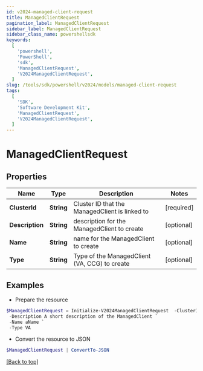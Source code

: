 ```yaml
---
id: v2024-managed-client-request
title: ManagedClientRequest
pagination_label: ManagedClientRequest
sidebar_label: ManagedClientRequest
sidebar_class_name: powershellsdk
keywords:
  [
    'powershell',
    'PowerShell',
    'sdk',
    'ManagedClientRequest',
    'V2024ManagedClientRequest',
  ]
slug: /tools/sdk/powershell/v2024/models/managed-client-request
tags:
  [
    'SDK',
    'Software Development Kit',
    'ManagedClientRequest',
    'V2024ManagedClientRequest',
  ]
---
```


# ManagedClientRequest

## Properties

| Name | Type | Description | Notes |
| --- | --- | --- | --- |
| **ClusterId** | **String** | Cluster ID that the ManagedClient is linked to | [required] |
| **Description** | **String** | description for the ManagedClient to create | [optional] |
| **Name** | **String** | name for the ManagedClient to create | [optional] |
| **Type** | **String** | Type of the ManagedClient (VA, CCG) to create | [optional] |

## Examples

- Prepare the resource

```powershell
$ManagedClientRequest = Initialize-V2024ManagedClientRequest  -ClusterId aClusterId `
 -Description A short description of the ManagedClient `
 -Name aName `
 -Type VA
```

- Convert the resource to JSON

```powershell
$ManagedClientRequest | ConvertTo-JSON
```

[[Back to top]](#)
